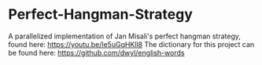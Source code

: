 # Perfect-Hangman-Strategy
A parallelized implementation of Jan Misali's perfect hangman strategy, found here: https://youtu.be/le5uGqHKll8
The dictionary for this project can be found here: https://github.com/dwyl/english-words
